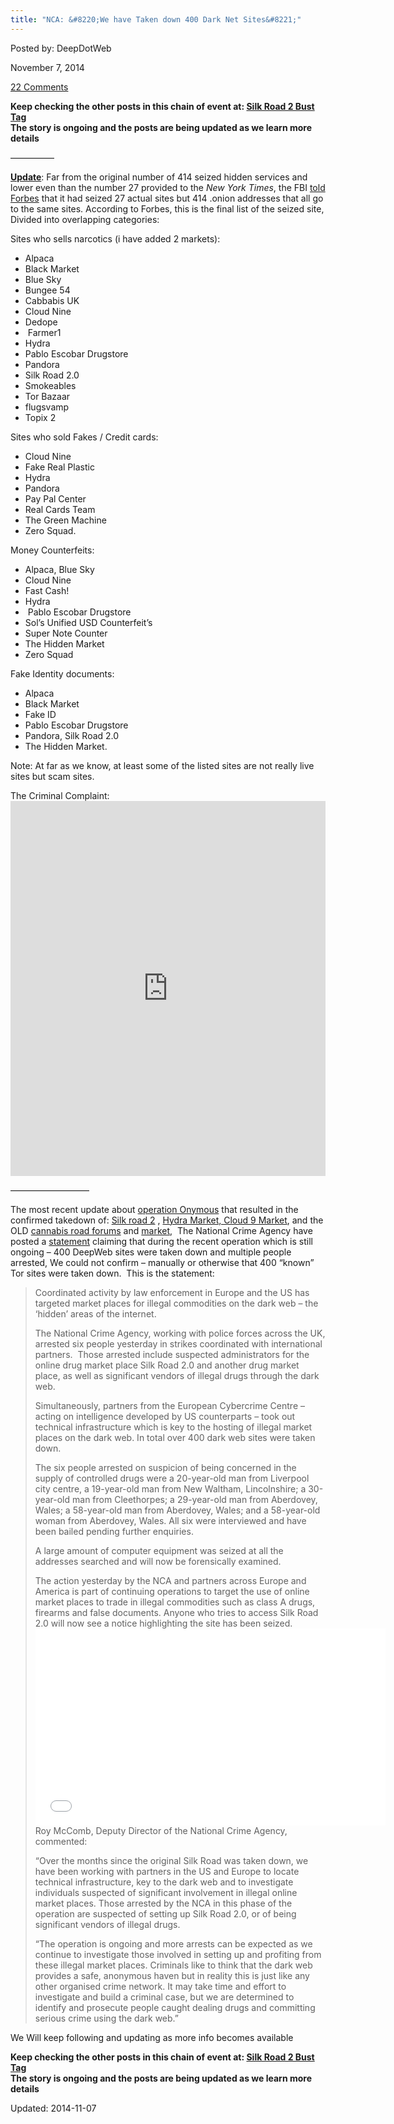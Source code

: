 ```yaml
---
title: "NCA: &#8220;We have Taken down 400 Dark Net Sites&#8221;"
---
```



Posted by: DeepDotWeb

<span>November 7, 2014</span>

<a href="/2014/11/07/nca-taken-400-dark-net-sites/#comments">22 Comments</a></span>
</p>
<p><strong>Keep checking the other posts in this chain of event at: <a href="tag/silkroad2bust/">Silk Road 2 Bust Tag<br/>
</a>The story is ongoing and the posts are being updated as we learn more details</strong></p>
<p>&#8212;&#8212;&#8212;&#8212;&#8212;</p>
<p><span style="text-decoration: underline;"><strong>Update</strong></span>: Far from the original number of 414 seized hidden services and lower even than the number 27 provided to the <em>New York Times</em>, the FBI <a href="http://www.forbes.com/sites/katevinton/2014/11/07/operation-onymous-dark-markets/">told Forbes</a> that it had seized 27 actual sites but 414 .onion addresses that all go to the same sites. According to Forbes, this is the final list of the seized site, Divided into overlapping categories:</p>
<p>Sites who sells narcotics (i have added 2 markets):</p>
<ul>
<li>Alpaca</li>
<li>Black Market</li>
<li>Blue Sky</li>
<li>Bungee 54</li>
<li>Cabbabis UK</li>
<li>Cloud Nine</li>
<li>Dedope</li>
<li> Farmer1</li>
<li>Hydra</li>
<li>Pablo Escobar Drugstore</li>
<li>Pandora</li>
<li>Silk Road 2.0</li>
<li>Smokeables</li>
<li>Tor Bazaar</li>
<li>flugsvamp</li>
<li>Topix 2</li>
</ul>
<p>Sites who sold Fakes / Credit cards:</p>
<ul>
<li>Cloud Nine</li>
<li>Fake Real Plastic</li>
<li>Hydra</li>
<li>Pandora</li>
<li>Pay Pal Center</li>
<li>Real Cards Team</li>
<li>The Green Machine</li>
<li>Zero Squad.</li>
</ul>
<p>Money Counterfeits:</p>
<ul>
<li>Alpaca, Blue Sky</li>
<li>Cloud Nine</li>
<li>Fast Cash!</li>
<li>Hydra</li>
<li> Pablo Escobar Drugstore</li>
<li>Sol’s Unified USD Counterfeit’s</li>
<li>Super Note Counter</li>
<li>The Hidden Market</li>
<li>Zero Squad</li>
</ul>
<p>Fake Identity documents:</p>
<ul>
<li>Alpaca</li>
<li>Black Market</li>
<li>Fake ID</li>
<li>Pablo Escobar Drugstore</li>
<li>Pandora, Silk Road 2.0</li>
<li>The Hidden Market.</li>
</ul>
<p>Note: At far as we know, at least some of the listed sites are not really live sites but scam sites.</p>
<p>The Criminal Complaint:<br/>
<iframe id="doc_96472" class="scribd_iframe_embed" src="https://www.scribd.com/embeds/246137358/content?start_page=1&amp;view_mode=scroll&amp;show_recommendations=true" width="100%" height="600" frameborder="0" scrolling="no" data-auto-height="false" data-aspect-ratio="undefined"></iframe></p>
<p>&#8212;&#8212;&#8212;&#8212;&#8212;&#8212;&#8212;&#8212;&#8212;</p>
<p>The most recent update about <a href="/2014/11/06/major-darknet-related-bust-ireland/">operation Onymous</a> that resulted in the confirmed takedown of: <a href="/2014/11/06/silk-road-2-seized/">Silk road 2</a> , <a href="/2014/11/06/multiple-market-takedown-hydra-marketplace-seized/">Hydra Market, Cloud 9 Market</a>, and the OLD <a href="/2014/11/06/cannbis-road-forums-seized/">cannabis road forums</a> and <a href="/2014/11/07/old-cannbis-road-seized-fbi-raided-home-west-haven/">market</a>,  The National Crime Agency have posted a <a href="http://www.nationalcrimeagency.gov.uk/news/news-listings/483-international-law-enforcement-deals-major-blow-to-dark-web-markets">statement</a> claiming that during the recent operation which is still ongoing &#8211; 400 DeepWeb sites were taken down and multiple people arrested, We could not confirm &#8211; manually or otherwise that 400 &#8220;known&#8221; Tor sites were taken down.  This is the statement:</p>
<blockquote><p>Coordinated activity by law enforcement in Europe and the US has targeted market places for illegal commodities on the dark web – the ‘hidden’ areas of the internet.</p>
<p>The National Crime Agency, working with police forces across the UK, arrested six people yesterday in strikes coordinated with international partners.  Those arrested include suspected administrators for the online drug market place Silk Road 2.0 and another drug market place, as well as significant vendors of illegal drugs through the dark web.</p>
<p>Simultaneously, partners from the European Cybercrime Centre – acting on intelligence developed by US counterparts &#8211; took out technical infrastructure which is key to the hosting of illegal market places on the dark web. In total over 400 dark web sites were taken down.</p>
<p>The six people arrested on suspicion of being concerned in the supply of controlled drugs were a 20-year-old man from Liverpool city centre, a 19-year-old man from New Waltham, Lincolnshire; a 30-year-old man from Cleethorpes; a 29-year-old man from Aberdovey, Wales; a 58-year-old man from Aberdovey, Wales; and a 58-year-old woman from Aberdovey, Wales. All six were interviewed and have been bailed pending further enquiries.</p>
<p>A large amount of computer equipment was seized at all the addresses searched and will now be forensically examined.</p>
<p>The action yesterday by the NCA and partners across Europe and America is part of continuing operations to target the use of online market places to trade in illegal commodities such as class A drugs, firearms and false documents. Anyone who tries to access Silk Road 2.0 will now see a notice highlighting the site has been seized.<br/>
<iframe src="//www.youtube.com/embed/sROgBUwqS84" width="560" height="315" frameborder="0" allowfullscreen="allowfullscreen"></iframe><br/>
    Roy McComb, Deputy Director of the National Crime Agency, commented:</p>
<p>“Over the months since the original Silk Road was taken down, we have been working with partners in the US and Europe to locate technical infrastructure, key to the dark web and to investigate individuals suspected of significant involvement in illegal online market places. Those arrested by the NCA in this phase of the operation are suspected of setting up Silk Road 2.0, or of being significant vendors of illegal drugs.</p>
<p>“The operation is ongoing and more arrests can be expected as we continue to investigate those involved in setting up and profiting from these illegal market places. Criminals like to think that the dark web provides a safe, anonymous haven but in reality this is just like any other organised crime network. It may take time and effort to investigate and build a criminal case, but we are determined to identify and prosecute people caught dealing drugs and committing serious crime using the dark web.”</p></blockquote>
<p>We Will keep following and updating as more info becomes available</p>
<p><strong>Keep checking the other posts in this chain of event at: <a href="tag/silkroad2bust/">Silk Road 2 Bust Tag<br/>
</a>The story is ongoing and the posts are being updated as we learn more details</strong></p>

Updated: 2014-11-07
    
